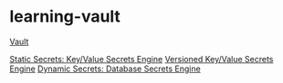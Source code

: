 # learning-vault


[Vault](https://hashicorp.github.io/field-workshops-vault/slides/multi-cloud/vault-oss/index.html#1)


[Static Secrets: Key/Value Secrets Engine](https://learn.hashicorp.com/tutorials/vault/static-secrets?in=vault/secrets-management)
[Versioned Key/Value Secrets Engine](https://learn.hashicorp.com/tutorials/vault/versioned-kv?in=vault/secrets-manag)
[Dynamic Secrets: Database Secrets Engine](https://learn.hashicorp.com/tutorials/vault/database-secrets?in=vault/secrets-management)
